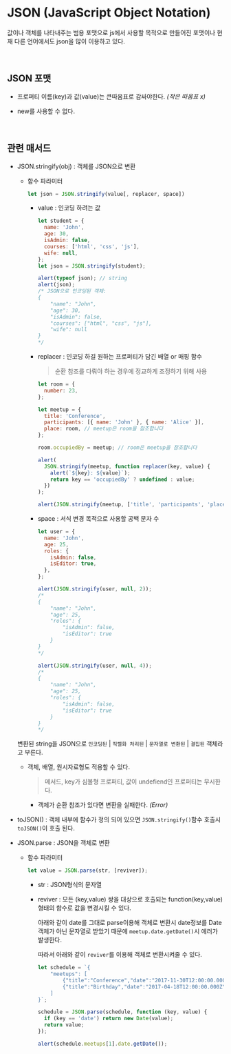 # JSON (JavaScript Object Notation)

값이나 객체를 나타내주는 범용 포맷으로 js에서 사용할 목적으로 만들어진 포맷이나 현재 다른 언어에서도 json을 많이 이용하고 있다.

<br>

## JSON 포맷

- 프로퍼티 이름(key)과 값(value)는 큰따옴표로 감싸야한다. _(작은 따옴표 x)_

- new를 사용할 수 없다.

<br>

## 관련 매서드

- JSON.stringify(obj) : 객체를 JSON으로 변환

  - 함수 파라미터

    ```js
    let json = JSON.stringify(value[, replacer, space])
    ```

    - value : 인코딩 하려는 값

      ```js
      let student = {
        name: 'John',
        age: 30,
        isAdmin: false,
        courses: ['html', 'css', 'js'],
        wife: null,
      };
      let json = JSON.stringify(student);

      alert(typeof json); // string
      alert(json);
      /* JSON으로 인코딩된 객체:
      {
          "name": "John",
          "age": 30,
          "isAdmin": false,
          "courses": ["html", "css", "js"],
          "wife": null
      }
      */
      ```

    - replacer : 인코딩 하길 원하는 프로퍼티가 담긴 배열 or 매핑 함수

      > 순환 참조를 다뤄야 하는 경우에 정교하게 조정하기 위해 사용

      ```js
      let room = {
        number: 23,
      };

      let meetup = {
        title: 'Conference',
        participants: [{ name: 'John' }, { name: 'Alice' }],
        place: room, // meetup은 room을 참조합니다
      };

      room.occupiedBy = meetup; // room은 meetup을 참조합니다

      alert(
        JSON.stringify(meetup, function replacer(key, value) {
          alert(`${key}: ${value}`);
          return key == 'occupiedBy' ? undefined : value;
        })
      );

      alert(JSON.stringify(meetup, ['title', 'participants', 'place', 'name', 'number']));
      ```

    - space : 서식 변경 목적으로 사용할 공백 문자 수

      ```js
      let user = {
        name: 'John',
        age: 25,
        roles: {
          isAdmin: false,
          isEditor: true,
        },
      };

      alert(JSON.stringify(user, null, 2));
      /* 
      {
          "name": "John",
          "age": 25,
          "roles": {
              "isAdmin": false,
              "isEditor": true
          }
      }
      */

      alert(JSON.stringify(user, null, 4));
      /*
      {
          "name": "John",
          "age": 25,
          "roles": {
              "isAdmin": false,
              "isEditor": true
          }
      }
      */
      ```

  변환된 string을 JSON으로 `인코딩된` | `직렬화 처리된` | `문자열로 변환된` | `결집된` 객체라고 부른다.

  - 객체, 배열, 원시자료형도 적용할 수 있다.

    > 메서드, key가 심볼형 프로퍼티, 값이 undefiend인 프로퍼티는 무시한다.

    - 객체가 순환 참조가 있다면 변환을 실패한다. _(Error)_

- toJSON() : 객체 내부에 함수가 정의 되어 있으면 `JSON.stringify()`함수 호출시 `toJSON()`이 호출 된다.

- JSON.parse : JSON을 객체로 변환

  - 함수 파라미터

    ```js
    let value = JSON.parse(str, [reviver]);
    ```

    - str : JSON형식의 문자열

    - reviver : 모든 (key,value) 쌍을 대상으로 호출되는 function(key,value)형태의 함수로 값을 변경시킬 수 있다.

      아래와 같이 date를 그대로 parse이용해 객체로 변환시 date정보를 Date 객체가 아닌 문자열로 받았기 때문에 `meetup.date.getDate()`시 에러가 발생한다.

      따라서 아래와 같이 `reviver`를 이용해 객체로 변환시켜줄 수 있다.

      ```js
      let schedule = `{
          "meetups": [
              {"title":"Conference","date":"2017-11-30T12:00:00.000Z"},
              {"title":"Birthday","date":"2017-04-18T12:00:00.000Z"}
          ]
      }`;

      schedule = JSON.parse(schedule, function (key, value) {
        if (key == 'date') return new Date(value);
        return value;
      });

      alert(schedule.meetups[1].date.getDate());
      ```
